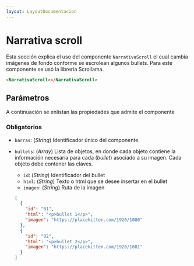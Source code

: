 ```yaml
---
layout: LayoutDocumentacion
---
```


# Narrativa scroll

Esta sección explica el uso del componente `NarrativaScroll` el cual cambia imágenes de fondo conforme se escrolean algunos bullets. Para este componente se usó la librería Scrollama.

```html
<NarrativaScroll></NarrativaScroll>
```

<narrativascroll-basico
  id_scroll="ejemplo_basico"
/>

## Parámetros

A continuación se enlistan las propiedades que admite el componente

### Obligatorios

- `barras`: (_String_) Identificador único del componente.
- `bullets`: (_Array_) Lista de objetos, en donde cada objeto contiene la información necesaria para cada (_bullet_) asociado a su imagen. Cada objeto debe contener las claves.

  - `id`: (_String_) Identificador del bullet
  - `html`: (_String_) Texto o html que se desee insertar en el bullet
  - `imagen`: (_String_) Ruta de la imagen

  ```json
  [
    {
      "id": "01",
      "html": "<p>bullet 1</p>",
      "imagen": "https://placekitten.com/1920/1080"
    },
    {
      "id": "02",
      "html": "<p>bullet 2</p>",
      "imagen": "https://placekitten.com/1920/1081"
    }
  ]
  ```

<narrativascroll-estilo-portada
      id_scroll="ejemplo_estilo_portada"
/>
